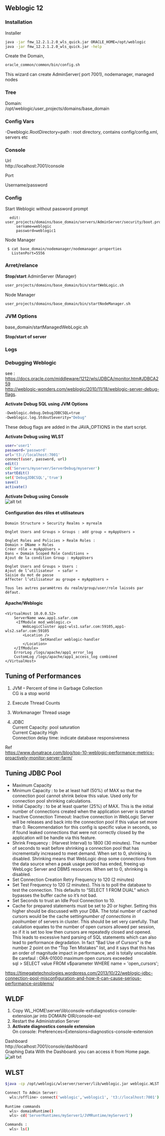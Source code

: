 ## Weblogic 12

### Installation
Installer
```sh
java -jar fmw_12.2.1.2.0_wls_quick.jar ORACLE_HOME=/opt/weblogic
java -jar fmw_12.2.1.2.0_wls_quick.jar -help
```

Create the Domain, 
```sh
oracle_common/common/bin/config.sh
```
This wizard can create AdminServer( port 7001), nodemanager, managed nodes

### Tree
Domain:  
/opt/weblogic/user_projects/domains/base_domain

### Config Vars
-Dweblogic.RootDirectory=path : root directory, contains config/config.xml, servers etc	 

### Console
Url  
  http://localhost:7001/console

Port

Username/password


### Config
Start Weblogic without password prompt
```
  edit: user_projects/domains/base_domain/servers/AdminServer/security/boot.properties
     sername=weblogic
     password=weblogic1
```

Node Manager   
```
 $ cat base_domain/nodemanager/nodemanager.properties
   ListenPort=5556
```

### Arret/relance

**Stop/start**
AdminServer (Manager)
```sh
user_projects/domains/base_domain/bin/startWebLogic.sh
```

Node Manager
```sh
user_projects/domains/base_domain/bin/startNodeManager.sh
```

### JVM Options

base_domain/startManagedWebLogic.sh
  

**Stop/start of server**

### Logs

### Debugging Weblogic
see :  
https://docs.oracle.com/middleware/1212/wls/JDBCA/monitor.htm#JDBCA259  
http://weblogic-wonders.com/weblogic/2010/11/18/weblogic-server-debug-flags.


**Activate Debug SQL using JVM Options**  
```sh
-Dweblogic.debug.DebugJDBCSQL=true 
-Dweblogic.log.StdoutSeverity="Debug"
```
These debug flags are added in the JAVA_OPTIONS in the start script.  


**Activate Debug using WLST**
```sh
user='user1'
password='password'
url='t3://localhost:7001'
connect(user, password, url)
edit()
cd('Servers/myserver/ServerDebug/myserver')
startEdit()
set('DebugJDBCSQL','true')
save()
activate()
```

**Activate Debug using Console**  
![alt txt](images/weblogic-debug.png)

#### Configuration des rôles et utilisateurs 
    Domain Structure > Security Realms > myrealm
    
    Onglet Users and Groups > Groups : add group « myAppUsers »

    Onglet Roles and Policies > Realm Roles :
    Domain > DName > Roles
    Créer rôle « myAppUsers »
    Dans « Domain Scoped Role Conditions » 
    Ajout de la condition Group : myAppUsers 

    Onglet Users and Groups > Users :
    Ajout de l’utilisateur  « safar »
    Saisie du mot de passe
    Affecter l’utilisateur au groupe « myAppUsers »

	Tous les autres paramètres du realm/group/user/role laissés par défaut.

#### Apache/Weblogic 
	<VirtualHost 10.0.0.52>
		ServerName www.app1.safar.com
		 <IfModule mod_weblogic.c>
			WebLogicCluster app1-wls1.safar.com:59105,app1-wls2.safar.com:59105
			<Location />
					SetHandler weblogic-handler
			</Location>
		</IfModule>
		ErrorLog /logs/apache/app1_error_log
		CustomLog /logs/apache/app1_access_log combined
	</VirtualHost>


## Tuning of Performances
1. JVM – Percent of time in Garbage Collection  
CG is a stop world 

2. Execute Thread Counts  

3. Workmanager Thread usage  

4. JDBC  
Current Capacity: pool saturation  
Current Capacity High  
Connection delay time: indicate database responsiveness  

Ref  
https://www.dynatrace.com/blog/top-10-weblogic-performance-metrics-proactively-monitor-server-farm/

## Tuning JDBC Pool

- Maximum Capacity
- Minimum Capacity : to be at least half (50%) of MAX so that the connection pool cannot shrink below this value.
  Used only for connection pool shrinking calculations.
- Initial Capacity : to be at least quarter (25%) of MAX. This is the initial number of connections 
  created when the application server is started
- Inactive Connection Timeout:
  Inactive connection in WebLogic Server will be releases and back into the connection pool if this value set 
  more than 0. Recommendation for this config is specific value in seconds, so if found leaked connections that
  were not correctly closed by the application will be handle via this feature.
- Shrink Frequency : (Harvest Interval) to 1800 (30 minutes). The number of seconds to wait before shrinking a 
  connection pool that has incrementally increased to meet demand. When set to 0, shrinking is disabled. 
  Shrinking means that WebLogic drop some connections from the data source when a peak usage 
  period has ended, freeing up WebLogic Server and DBMS resources. When set to 0, shrinking is disabled.
- Set Connection Creation Retry Frequency to 120 (2 minutes)
- Set Test Frequency to 120 (2 minutes). This is to poll the database to test the connection. This defaults 
  to “SELECT 1 FROM DUAL” which bypasses the buffer cache so it’s not bad.
- Set Seconds to trust an Idle Pool Connection to 10.
- Cache for prepared statements must be set to 20 or higher. Setting this higher should be discussed with your DBA. 
  The total number of cached cursors would be the cache setting*number of connections in pool*number of servers in 
  cluster. This should be set very carefully. That calulation equates to the number of open cursors allowed per 
  session, so if it is set too low then cursors are repeatedly closed and opened. This leads to excessive hard parsing
  of SQL statements which can also lead to performance degradation. In fact “Bad Use of Cursors” is the number 2 point
  on the “Top Ten Mistakes” list, and it says that this has an order of magnitude impact in performance, 
  and is totally unscalable.  
  Be carefaul : ORA-01000 maximum open cursors exceeded  
    sql > SELECT value FROM v$parameter WHERE name = 'open_cursors';

https://timegatetechnologies.wordpress.com/2013/10/22/weblogic-jdbc-connection-pool-misconfiguration-and-how-it-can-cause-serious-performance-problems/



## WLDF

1. Copy WL_HOME\server\lib\console-ext\diagnostics-console-extension.jar into DOMAIN-DIR/console-ext  
2. Restart the Administration Server  
3. **Activate diagnostics console extension**  
On console: Preferences>Extensions>diagnostics-console-extension

Dashboard  
http://localhost:7001/console/dashboard  
Graphing Data With the Dashboard. you can access it from Home page.
  ![alt txt](images/Weblogic-Dashboard.png)



## WLST
```sh
$java -cp /opt/weblogic/wlserver/server/lib/weblogic.jar weblogic.WLST

Connect To Admin Server:
  wls:/offline> connect('weblogic','weblogic1', 't3://localhost:7001')
  
Runtime commands
  wls> domainRuntime()  
  wls> cd('ServerRuntimes/myServer1/JVMRuntime/myServer1')

Commands :
  wls> ls()
   
```





